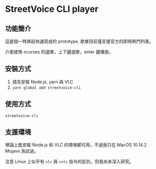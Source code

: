 # StreetVoice CLI player

## 功能簡介

這是個一時興起快速寫成的 prototype, 歌單目前僅支援官方的即時熱門列表。

介面使用 ncurses 的選單，上下鍵選歌，enter 鍵播放。


## 安裝方式

1. 請先安裝 Node.js, yarn 與 VLC
2. `yarn global add streetvoice-cli`


## 使用方式

`streetvoice-cli`


## 支援環境

裡論上能安裝 Node.js 和 VLC 的環境都可用，不過我只在 MacOS 10.14.2 Mojave 測試過。

注意 Linux 上似乎有 `vlc` 與 `cvlc` 指令的區別，但我尚未深入研究。

